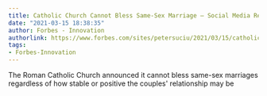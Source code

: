 ```yaml
---
title: Catholic Church Cannot Bless Same-Sex Marriage – Social Media Reacted
date: "2021-03-15 18:38:35"
author: Forbes - Innovation
authorlink: https://www.forbes.com/sites/petersuciu/2021/03/15/catholic-church-cannot-bless-same-sex-marriage--social-media-reacted/
tags:
- Forbes-Innovation
---
```

The Roman Catholic Church announced it cannot bless same-sex marriages regardless of how stable or positive the couples' relationship may be